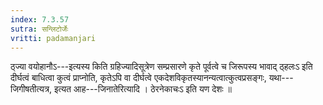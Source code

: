 ```yaml
---
index: 7.3.57
sutra: सन्लिटोर्जेः
vritti: padamanjari
---
```


 ठ्ज्या वयोहानौऽ---इत्यस्य किति ग्रहिज्यादिसूत्रेण सम्प्रसारणे कृते पूर्वत्वे च जिरूपस्य भावाद् ठ्हलःऽ इति दीर्घत्वं बाधित्वा कुत्वं प्राप्नोति, कृतेऽपि वा दीर्घत्वे एकदेशविकृतस्यानन्यत्वात्कुत्वप्रसङ्गः, यथा---जिगीषतीत्यत्र, इत्यत आह---जिनातेरित्यादि । ठेरनेकाचःऽ इति यण देशः ॥
